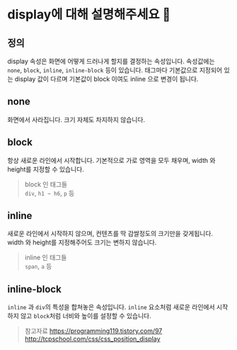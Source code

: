 # display에 대해 설명해주세요 🤨

## 정의
display 속성은 화면에 어떻게 드러나게 할지를 결정하는 속성입니다. 속성값에는 `none`, `block`, `inline`, `inline-block` 등이 있습니다. 태그마다 기본값으로 지정되어 있는 display 값이 다르며 기본값이 block 이여도 inline 으로 변경이 됩니다.

## none
화면에서 사라집니다. 크기 자체도 차지하지 않습니다.

## block
항상 새로운 라인에서 시작합니다.
기본적으로 가로 영역을 모두 채우며, width 와 height를 지정할 수 있습니다.
> block 인 태그들  
> `div`, `h1 ~ h6`, `p` 등


## inline
새로운 라인에서 시작하지 않으며, 컨텐츠를 딱 감쌀정도의 크기만을 갖게됩니다. width 와 height를 지정해주어도 크기는 변하지 않습니다.
> inline 인 태그들  
> `span`, `a` 등

## inline-block
`inline` 과 `div`의 특성을 합쳐놓은 속성입니다. `inline` 요소처럼 새로운 라인에서 시작하지 않고 `block`처럼 너비와 높이를 설정할 수 있습니다.

>   참고자료
>   https://programming119.tistory.com/97  
> http://tcpschool.com/css/css_position_display